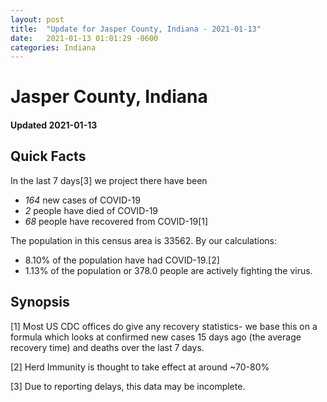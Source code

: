 ```yaml
---
layout: post
title:  "Update for Jasper County, Indiana - 2021-01-13"
date:   2021-01-13 01:01:29 -0600
categories: Indiana
---
```


# Jasper County, Indiana
#### Updated 2021-01-13

## Quick Facts

In the last 7 days[3] we project there have been
- *164* new cases of COVID-19
- *2* people have died of COVID-19
- *68* people have recovered from COVID-19[1]

The population in this census area is 33562. By our calculations:
- 8.10% of the population have had COVID-19.[2]
- 1.13% of the population or 378.0 people are actively fighting the virus.

## Synopsis




[1] Most US CDC offices do give any recovery statistics- we base this on a formula which looks at confirmed new cases
15 days ago (the average recovery time) and deaths over the last 7 days.

[2] Herd Immunity is thought to take effect at around ~70-80%

[3] Due to reporting delays, this data may be incomplete.
 
    